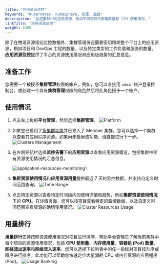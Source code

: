 ```yaml
---
title: "应用资源监控"
keywords: "Kubernetes, KubeSphere, 资源, 监控"
description: "监控集群中的应用资源，例如不同项目的部署数量和 CPU 使用情况。"
linkTitle: "应用资源监控"
weight: 8300
---
```



除了在物理资源级别监控数据外，集群管理员还需要密切跟踪整个平台上的应用资源，例如项目和 DevOps 工程的数量，以及特定类型的工作负载和服务的数量。**应用资源监控**提供了平台的资源使用情况和应用级趋势的汇总信息。

## 准备工作

您需要一个被授予**集群管理**权限的帐户。例如，您可以直接用 `admin` 帐户登录控制台，或创建一个具有**集群管理**权限的角色然后将此角色授予一个帐户。

## 使用情况

1. 点击左上角的**平台管理**，然后选择**集群管理**。
  ![Platform](/images/docs/zh-cn/cluster-administration/application-resources-monitoring/platform.png)

2. 如果您已启用了[多集群功能](../../multicluster-management/)并已导入了 Member 集群，您可以选择一个集群以查看其应用程序资源。如果尚未启用该功能，请直接进行下一步。
  ![Clusters Management](/images/docs/zh-cn/cluster-administration/application-resources-monitoring/clusters-management.png)

3. 在左侧导航栏选择**监控告警**下的**应用资源**以查看应用资源概览，包括集群中所有资源使用情况的汇总信息。
    
    ![application-resources-monitoring1](/images/docs/zh-cn/cluster-administration/application-resources-monitoring/application-resources-monitoring1.png)
    
4. **集群资源使用情况**和**应用资源用量**提供最近 7 天的监控数据，并支持自定义时间范围查询。
    ![Time Range](/images/docs/zh-cn/cluster-administration/application-resources-monitoring/time-range.png)

5. 点击特定资源以查看特定时间段内的使用详情和趋势，例如**集群资源使用情况**下的 **CPU**。在详情页面，您可以按项目查看特定的监控数据，以及自定义时间范围查看资源的确切使用情况。
    ![Cluster Resources Usage](/images/docs/zh-cn/cluster-administration/application-resources-monitoring/cluster-resources-monitoring.png)

## 用量排行
**用量排行**支持按照资源使用情况对项目进行排序，帮助平台管理员了解当前集群中每个项目的资源使用情况，包括 **CPU 使用量**、**内存使用量**、**容器组 (Pod) 数量**、**网络流出速率**和**网络流入速率**。您可以选择下拉列表中的任一指标对项目按升序或降序进行排序。此功能可以帮助您快速定位大量消耗 CPU 或内存资源的应用程序 (Pod)。
![Usage Ranking](/images/docs/zh-cn/cluster-administration/application-resources-monitoring/usage-ranking.png)